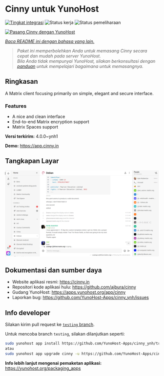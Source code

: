 <!--
N.B.: README ini dibuat secara otomatis oleh <https://github.com/YunoHost/apps/tree/master/tools/readme_generator>
Ini TIDAK boleh diedit dengan tangan.
-->

# Cinny untuk YunoHost

[![Tingkat integrasi](https://dash.yunohost.org/integration/cinny.svg)](https://ci-apps.yunohost.org/ci/apps/cinny/) ![Status kerja](https://ci-apps.yunohost.org/ci/badges/cinny.status.svg) ![Status pemeliharaan](https://ci-apps.yunohost.org/ci/badges/cinny.maintain.svg)

[![Pasang Cinny dengan YunoHost](https://install-app.yunohost.org/install-with-yunohost.svg)](https://install-app.yunohost.org/?app=cinny)

*[Baca README ini dengan bahasa yang lain.](./ALL_README.md)*

> *Paket ini memperbolehkan Anda untuk memasang Cinny secara cepat dan mudah pada server YunoHost.*  
> *Bila Anda tidak mempunyai YunoHost, silakan berkonsultasi dengan [panduan](https://yunohost.org/install) untuk mempelajari bagaimana untuk memasangnya.*

## Ringkasan

A Matrix client focusing primarily on simple, elegant and secure interface.

### Features

- A nice and clean interface
- End-to-end Matrix encryption support
- Matrix Spaces support


**Versi terkirim:** 4.0.0~ynh1

**Demo:** <https://app.cinny.in>

## Tangkapan Layar

![Tangkapan Layar pada Cinny](./doc/screenshots/screenshot.png)

## Dokumentasi dan sumber daya

- Website aplikasi resmi: <https://cinny.in>
- Repositori kode aplikasi hulu: <https://github.com/ajbura/cinny>
- Gudang YunoHost: <https://apps.yunohost.org/app/cinny>
- Laporkan bug: <https://github.com/YunoHost-Apps/cinny_ynh/issues>

## Info developer

Silakan kirim pull request ke [`testing` branch](https://github.com/YunoHost-Apps/cinny_ynh/tree/testing).

Untuk mencoba branch `testing`, silakan dilanjutkan seperti:

```bash
sudo yunohost app install https://github.com/YunoHost-Apps/cinny_ynh/tree/testing --debug
atau
sudo yunohost app upgrade cinny -u https://github.com/YunoHost-Apps/cinny_ynh/tree/testing --debug
```

**Info lebih lanjut mengenai pemaketan aplikasi:** <https://yunohost.org/packaging_apps>
